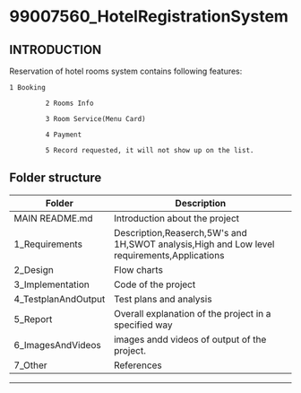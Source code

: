 # 99007560_HotelRegistrationSystem


## INTRODUCTION

Reservation of hotel rooms system contains following features:

    1 Booking

			 2 Rooms Info

			 3 Room Service(Menu Card)

			 4 Payment

			 5 Record rеquеstеd, it will not show up on thе list.

## Folder structure ##
| Folder | Description|
| --- | --- |
|MAIN README.md | Introduction about the project |
|  1_Requirements | Description,Reaserch,5W's and 1H,SWOT analysis,High and Low level requirements,Applications |
|  2_Design   |   Flow charts|
|  3_Implementation | Code of the project | 
| 4_TestplanAndOutput | Test plans and analysis |
| 5_Report | Overall explanation of the project in a specified way |
| 6_ImagesAndVideos | images andd videos of output of the project.|
| 7_Other | References |


---------------------------------------------------------------------------------




